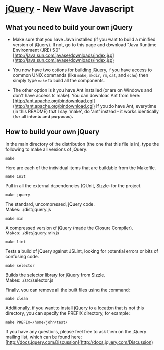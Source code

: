 [jQuery](http://jquery.com/) - New Wave Javascript
================================

What you need to build your own jQuery
---------------------------------------
* Make sure that you have Java installed (if you want to build a minified version of jQuery).
If not, go to this page and download "Java Runtime Environment (JRE) 5.0"  
[http://java.sun.com/javase/downloads/index.jsp](http://java.sun.com/javase/downloads/index.jsp)

* You now have two options for building jQuery, if you have access to common UNIX commands (like `make`, `mkdir`, `rm`, `cat`, and `echo`) then simply type `make` to build all the components.

* The other option is if you have Ant installed (or are on Windows and don't have access to make). You can download Ant from here: [http://ant.apache.org/bindownload.cgi](http://ant.apache.org/bindownload.cgi)
If you do have Ant, everytime (in this README) that I say 'make', do 'ant' instead - it works identically (for all intents and purposes).

How to build your own jQuery
-----------------------------

In the main directory of the distribution (the one that this file is in), type
the following to make all versions of jQuery:

`make`

Here are each of the individual items that are buildable from the Makefile.

`make init`

Pull in all the external dependencies (QUnit, Sizzle) for the project.

`make jquery`

The standard, uncompressed, jQuery code.  
Makes: ./dist/jquery.js

`make min`

A compressed version of jQuery (made the Closure Compiler).  
Makes: ./dist/jquery.min.js

`make lint`

Tests a build of jQuery against JSLint, looking for potential errors or bits of confusing code.

`make selector`

Builds the selector library for jQuery from Sizzle.  
Makes: ./src/selector.js

Finally, you can remove all the built files using the command:
  
`make clean`

Additionally, if you want to install jQuery to a location that is not this
directory, you can specify the PREFIX directory, for example:
  
`make PREFIX=/home/john/test/`

If you have any questions, please feel free to ask them on the jQuery
mailing list, which can be found here:  
[http://docs.jquery.com/Discussion](http://docs.jquery.com/Discussion)
